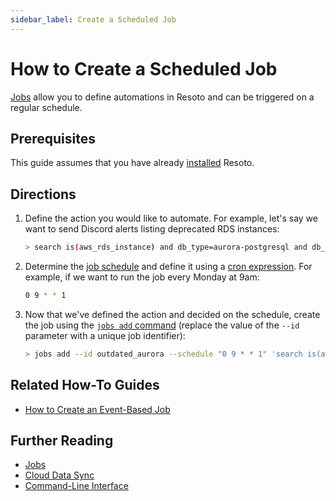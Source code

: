 ```yaml
---
sidebar_label: Create a Scheduled Job
---
```


# How to Create a Scheduled Job

[Jobs](../../concepts/jobs/index.md) allow you to define automations in Resoto and can be triggered on a regular schedule.

## Prerequisites

This guide assumes that you have already [installed](../../getting-started/install-resoto/index.md) Resoto.

## Directions

1. Define the action you would like to automate. For example, let's say we want to send Discord alerts listing deprecated RDS instances:

   ```bash
   > search is(aws_rds_instance) and db_type=aurora-postgresql and db_version~11 | discord title="Outdated Aurora databases found." message="This version is outdated and should be migrated!"
   ```

2. Determine the [job schedule](../../concepts/jobs/index.md#schedule-trigger) and define it using a [cron expression](https://crontab.guru). For example, if we want to run the job every Monday at 9am:

   ```bash
   0 9 * * 1
   ```

3. Now that we've defined the action and decided on the schedule, create the job using the [`jobs add` command](../../reference/cli/action-commands/jobs/add.md) (replace the value of the `--id` parameter with a unique job identifier):

   ```bash
   > jobs add --id outdated_aurora --schedule "0 9 * * 1" 'search is(aws_rds_instance) and db_type=aurora-postgresql and db_version~11 | discord title="Outdated Aurora databases found." message="This version is outdated and should be migrated!"'
   ```

## Related How-To Guides

- [How to Create an Event-Based Job](./create-an-event-based-job.md)

## Further Reading

- [Jobs](../../concepts/jobs/index.md)
- [Cloud Data Sync](docs/concepts/cloud-data-sync/index.md)
- [Command-Line Interface](../../reference/cli/index.md)

